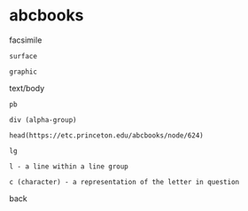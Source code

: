 # abcbooks


facsimile

	surface
	
	graphic
	
text/body

	pb
	
	div (alpha-group)
	
	head(https://etc.princeton.edu/abcbooks/node/624)
	
	lg
	
	l - a line within a line group
	
	c (character) - a representation of the letter in question
	
back
